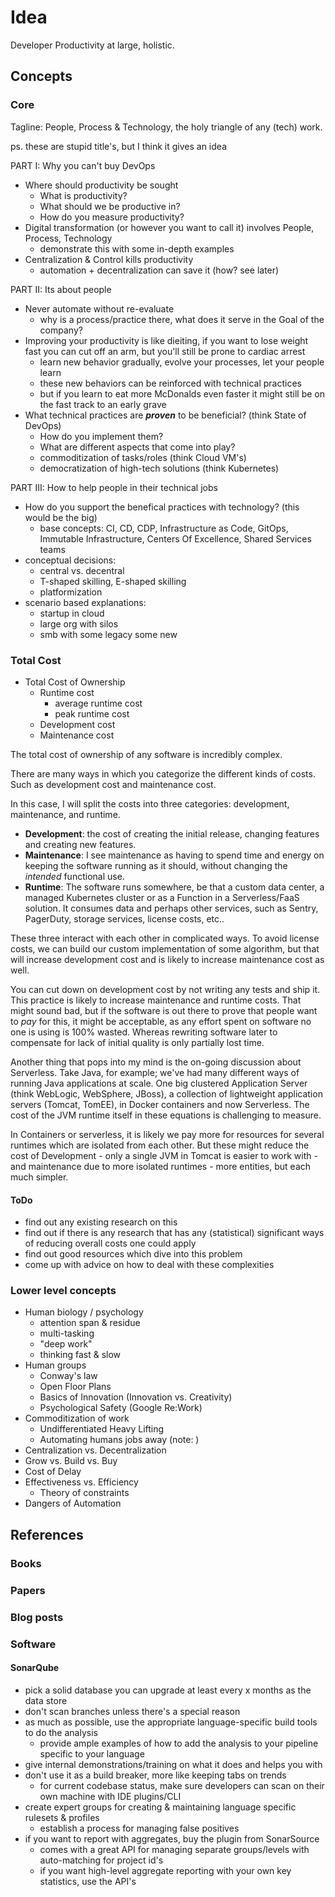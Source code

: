 # Idea

Developer Productivity at large, holistic.

## Concepts

### Core

Tagline: People, Process & Technology, the holy triangle of any (tech) work.

ps. these are stupid title's, but I think it gives an idea

PART I: Why you can't buy DevOps
* Where should productivity be sought
    * What is productivity?
    * What should we be productive in?
    * How do you measure productivity?
* Digital transformation (or however you want to call it) involves People, Process, Technology
    * demonstrate this with some in-depth examples
* Centralization & Control kills productivity
    * automation + decentralization can save it (how? see later)

PART II: Its about people
* Never automate without re-evaluate 
    * why is a process/practice there, what does it serve in the Goal of the company?
* Improving your productivity is like dieiting, if you want to lose weight fast you can cut off an arm, but you'll still be prone to cardiac arrest
    * learn new behavior gradually, evolve your processes, let your people learn
    * these new behaviors can be reinforced with technical practices
    * but if you learn to eat more McDonalds even faster it might still be on the fast track to an early grave
* What technical practices are ***proven*** to be beneficial? (think State of DevOps)
    * How do you implement them?
    * What are different aspects that come into play?
    * commoditization of tasks/roles (think Cloud VM's)
    * democratization of high-tech solutions (think Kubernetes)

PART III: How to help people in their technical jobs
* How do you support the benefical practices with technology? (this would be the big)
    * base concepts: CI, CD, CDP, Infrastructure as Code, GitOps, Immutable Infrastructure, Centers Of Excellence, Shared Services teams
* conceptual decisions:
    * central vs. decentral
    * T-shaped skilling, E-shaped skilling
    * platformization
* scenario based explanations:
    * startup in cloud
    * large org with silos
    * smb with some legacy some new

### Total Cost

* Total Cost of Ownership
    * Runtime cost
        * average runtime cost
        * peak runtime cost
    * Development cost
    * Maintenance cost

The total cost of ownership of any software is incredibly complex.

There are many ways in which you categorize the different kinds of costs. Such as development cost and maintenance cost.

In this case, I will split the costs into three categories: development, maintenance, and runtime.

* **Development**: the cost of creating the initial release, changing features and creating new features.
* **Maintenance**: I see maintenance as having to spend time and energy on keeping the software running as it should, without changing the *intended* functional use.
* **Runtime**: The software runs somewhere, be that a custom data center, a managed Kubernetes cluster or as a Function in a Serverless/FaaS solution. It consumes data and perhaps other services, such as Sentry, PagerDuty, storage services, license costs, etc..

These three interact with each other in complicated ways. To avoid license costs, we can build our custom implementation of some algorithm, but that will increase development cost and is likely to increase maintenance cost as well.

You can cut down on development cost by not writing any tests and ship it. This practice is likely to increase maintenance and runtime costs. That might sound bad, but if the software is out there to prove that people want to *pay* for this, it might be acceptable, as any effort spent on software no one is using is 100% wasted. Whereas rewriting software later to compensate for lack of initial quality is only partially lost time.

Another thing that pops into my mind is the on-going discussion about Serverless. Take Java, for example; we've had many different ways of running Java applications at scale. One big clustered Application Server (think WebLogic, WebSphere, JBoss), a collection of lightweight application servers (Tomcat, TomEE), in Docker containers and now Serverless. The cost of the JVM runtime itself in these equations is challenging to measure.

In Containers or serverless, it is likely we pay more for resources for several runtimes which are isolated from each other. But these might reduce the cost of Development - only a single JVM in Tomcat is easier to work with -  and maintenance due to more isolated runtimes - more entities, but each much simpler.

#### ToDo

* find out any existing research on this
* find out if there is any research that has any (statistical) significant ways of reducing overall costs one could apply
* find out good resources which dive into this problem
* come up with advice on how to deal with these complexities

### Lower level concepts

* Human biology / psychology
    * attention span & residue
    * multi-tasking
    * "deep work"
    * thinking fast & slow
* Human groups
    * Conway's law
    * Open Floor Plans
    * Basics of Innovation (Innovation vs. Creativity)
    * Psychological Safety (Google Re:Work)
* Commoditization of work
    * Undifferentiated Heavy Lifting
    * Automating humans jobs away (note: )
* Centralization vs. Decentralization
* Grow vs. Build vs. Buy
* Cost of Delay
* Effectiveness vs. Efficiency
    * Theory of constraints
* Dangers of Automation

## References

### Books

### Papers

### Blog posts

### Software

#### SonarQube

* pick a solid database you can upgrade at least every x months as the data store
* don't scan branches unless there's a special reason
* as much as possible, use the appropriate language-specific build tools to do the analysis
    * provide ample examples of how to add the analysis to your pipeline specific to your language
* give internal demonstrations/training on what it does and helps you with
* don't use it as a build breaker, more like keeping tabs on trends
    * for current codebase status, make sure developers can scan on their own machine with IDE plugins/CLI
* create expert groups for creating & maintaining language specific rulesets & profiles
    * establish a process for managing false positives
* if you want to report with aggregates, buy the plugin from SonarSource
    * comes with a great API for managing separate groups/levels with auto-matching for project id's
    * if you want high-level aggregate reporting with your own key statistics, use the API's
